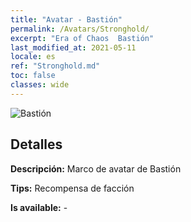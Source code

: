 ```yaml
---
title: "Avatar - Bastión"
permalink: /Avatars/Stronghold/
excerpt: "Era of Chaos  Bastión"
last_modified_at: 2021-05-11
locale: es
ref: "Stronghold.md"
toc: false
classes: wide
---
```

 ![Bastión](/images/a/avatarFrame_4.png)

## Detalles

 **Descripción:** Marco de avatar de Bastión 

 **Tips:** Recompensa de facción 

 **Is available:**  - 

